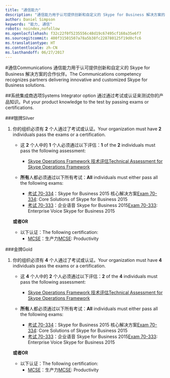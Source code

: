 ```yaml
---
title: "通信能力"
description: "通信能力用于认可提供创新和自定义的 Skype for Business 解决方案的合作伙伴。"
author: Daniel Simpson
keywords: "能力, 通信"
robots: noindex,nofollow
ms.openlocfilehash: f32c22f0f5235556c48d19c67495cf160a35e6f7
ms.sourcegitcommit: 400f31501507a78a5b38fc228780125f19d0cfc6
ms.translationtype: HT
ms.contentlocale: zh-CN
ms.lasthandoff: 06/27/2017
---
```

#<a name="communications"></a><span data-ttu-id="62a24-104">通信</span><span class="sxs-lookup"><span data-stu-id="62a24-104">Communications</span></span>
<span data-ttu-id="62a24-105">通信能力用于认可提供创新和自定义的 Skype for Business 解决方案的合作伙伴。</span><span class="sxs-lookup"><span data-stu-id="62a24-105">The Communications competency recognizes partners delivering innovative and customized Skype for Business solutions.</span></span>

##<a name="systems-integrator-option"></a><span data-ttu-id="62a24-106">系统集成商选项</span><span class="sxs-lookup"><span data-stu-id="62a24-106">Systems Integrator option</span></span>
<span data-ttu-id="62a24-107">通过通过考试或认证来测试你的产品知识。</span><span class="sxs-lookup"><span data-stu-id="62a24-107">Put your product knowledge to the test by passing exams or certifications.</span></span>
  
###<a name="silver"></a><span data-ttu-id="62a24-108">银牌</span><span class="sxs-lookup"><span data-stu-id="62a24-108">Silver</span></span>

1. <span data-ttu-id="62a24-109">你的组织必须有 **2** 个人通过了考试或认证。</span><span class="sxs-lookup"><span data-stu-id="62a24-109">Your organization must have **2** individuals pass the exams or a certification.</span></span>

    - <span data-ttu-id="62a24-110">这 **2** 个人中的 **1** 个人必须通过以下评估：</span><span class="sxs-lookup"><span data-stu-id="62a24-110">**1** of the **2** individuals must pass the following assessment:</span></span>
        - [<span data-ttu-id="62a24-111">Skype Operations Framework 技术评估</span><span class="sxs-lookup"><span data-stu-id="62a24-111">Technical Assessment for Skype Operations Framework</span></span>](https://partneruniversity.microsoft.com/?whr=uri:MicrosoftAccount&courseId=16802&scoId=g6fMfp80C_5406265419)

    - <span data-ttu-id="62a24-112">**所有**人都必须通过以下所有考试：</span><span class="sxs-lookup"><span data-stu-id="62a24-112">**All** individuals must either pass all the following exams:</span></span>
        - <span data-ttu-id="62a24-113">[考试 70-334](https://www.microsoft.com/en-us/learning/exam-70-334.aspx)：Skype for Business 2015 核心解决方案</span><span class="sxs-lookup"><span data-stu-id="62a24-113">[Exam 70-334](https://www.microsoft.com/en-us/learning/exam-70-334.aspx): Core Solutions of Skype for Business 2015</span></span>
        - <span data-ttu-id="62a24-114">[考试 70-333](https://www.microsoft.com/en-us/learning/exam-70-333.aspx)：企业语音 Skype for Business 2015</span><span class="sxs-lookup"><span data-stu-id="62a24-114">[Exam 70-333](https://www.microsoft.com/en-us/learning/exam-70-333.aspx): Enterprise Voice Skype for Business 2015</span></span>

    **<span data-ttu-id="62a24-115">或者</span><span class="sxs-lookup"><span data-stu-id="62a24-115">OR</span></span>**

    - <span data-ttu-id="62a24-116">以下认证：</span><span class="sxs-lookup"><span data-stu-id="62a24-116">The following certification:</span></span>
        - <span data-ttu-id="62a24-117">[MCSE](https://www.microsoft.com/en-us/learning/mcse-productivity-certification.aspx)：生产力</span><span class="sxs-lookup"><span data-stu-id="62a24-117">[MCSE](https://www.microsoft.com/en-us/learning/mcse-productivity-certification.aspx): Productivity</span></span>

###<a name="gold"></a><span data-ttu-id="62a24-118">金牌</span><span class="sxs-lookup"><span data-stu-id="62a24-118">Gold</span></span>

1. <span data-ttu-id="62a24-119">你的组织必须有 **4** 个人通过了考试或认证。</span><span class="sxs-lookup"><span data-stu-id="62a24-119">Your organization must have **4** individuals pass the exams or a certification.</span></span>

    - <span data-ttu-id="62a24-120">这 **4** 个人中的 **2** 个人必须通过以下评估：</span><span class="sxs-lookup"><span data-stu-id="62a24-120">**2** of the **4** individuals must pass the following assessment:</span></span>
        - [<span data-ttu-id="62a24-121">Skype Operations Framework 技术评估</span><span class="sxs-lookup"><span data-stu-id="62a24-121">Technical Assessment for Skype Operations Framework</span></span>](https://partneruniversity.microsoft.com/?whr=uri:MicrosoftAccount&courseId=16802&scoId=g6fMfp80C_5406265419)

    - <span data-ttu-id="62a24-122">**所有**人都必须通过以下所有考试：</span><span class="sxs-lookup"><span data-stu-id="62a24-122">**All** individuals must either pass all the following exams:</span></span>
        - <span data-ttu-id="62a24-123">[考试 70-334](https://www.microsoft.com/en-us/learning/exam-70-334.aspx)：Skype for Business 2015 核心解决方案</span><span class="sxs-lookup"><span data-stu-id="62a24-123">[Exam 70-334](https://www.microsoft.com/en-us/learning/exam-70-334.aspx): Core Solutions of Skype for Business 2015</span></span>
        - <span data-ttu-id="62a24-124">[考试 70-333](https://www.microsoft.com/en-us/learning/exam-70-333.aspx)：企业语音 Skype for Business 2015</span><span class="sxs-lookup"><span data-stu-id="62a24-124">[Exam 70-333](https://www.microsoft.com/en-us/learning/exam-70-333.aspx): Enterprise Voice Skype for Business 2015</span></span>

    **<span data-ttu-id="62a24-125">或者</span><span class="sxs-lookup"><span data-stu-id="62a24-125">OR</span></span>**

    - <span data-ttu-id="62a24-126">以下认证：</span><span class="sxs-lookup"><span data-stu-id="62a24-126">The following certification:</span></span>
        - <span data-ttu-id="62a24-127">[MCSE](https://www.microsoft.com/en-us/learning/mcse-productivity-certification.aspx)：生产力</span><span class="sxs-lookup"><span data-stu-id="62a24-127">[MCSE](https://www.microsoft.com/en-us/learning/mcse-productivity-certification.aspx): Productivity</span></span>


